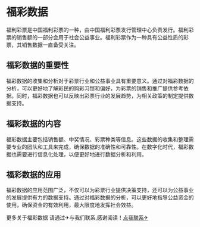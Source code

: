 # 福彩数据

福利彩票是中国福利彩票的一种，由中国福利彩票发行管理中心负责发行。福利彩票的销售额的一部分会用于社会公益事业。福利彩票作为一种具有公益性质的彩票，其销售数据一直备受关注。

## 福彩数据的重要性
福彩数据的收集和分析对于彩票行业和公益事业具有重要意义。通过对福彩数据的分析，可以更好地了解彩民的购彩习惯和偏好，为彩票的销售和推广提供参考依据。同时，福彩数据也可以反映出彩票行业的发展趋势，为相关政策的制定提供数据支持。

## 福彩数据的内容
福彩数据主要包括销售额、中奖情况、彩票种类等信息。这些数据的收集和整理需要专业的团队和工具来完成，确保数据的准确性和可靠性。在数字化时代，福彩数据也需要进行信息化处理，以便更好地进行数据分析和利用。

## 福彩数据的应用
福彩数据的应用范围广泛，不仅可以为彩票行业提供决策支持，还可以为公益事业的发展提供有力的数据支持。通过对福彩数据的分析，可以更好地指导公益资金的使用，确保资金的有效利用，最大限度地发挥社会效益。

更多关于福彩数据 请通过✈与我们联系,感谢阅读！[点我联系✈](https://app.k02.cc)
